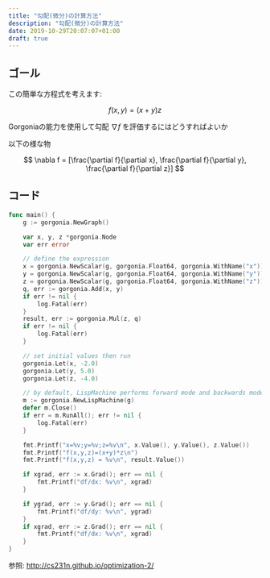 ```yaml
---
title: "勾配(微分)の計算方法"
description: "勾配(微分)の計算方法"
date: 2019-10-29T20:07:07+01:00
draft: true
---
```



## ゴール

この簡単な方程式を考えます:

$$ f(x,y) = ( x + y ) z $$

Gorgoniaの能力を使用して勾配 $\nabla f$ を評価するにはどうすればよいか

以下の様な物

$$ \nabla f = [\frac{\partial f}{\partial x}, \frac{\partial f}{\partial y}, \frac{\partial f}{\partial z}] $$

## コード

```go
func main() {
	g := gorgonia.NewGraph()

	var x, y, z *gorgonia.Node
	var err error

	// define the expression
	x = gorgonia.NewScalar(g, gorgonia.Float64, gorgonia.WithName("x"))
	y = gorgonia.NewScalar(g, gorgonia.Float64, gorgonia.WithName("y"))
	z = gorgonia.NewScalar(g, gorgonia.Float64, gorgonia.WithName("z"))
	q, err := gorgonia.Add(x, y)
	if err != nil {
		log.Fatal(err)
	}
	result, err := gorgonia.Mul(z, q)
	if err != nil {
		log.Fatal(err)
	}

	// set initial values then run
	gorgonia.Let(x, -2.0)
	gorgonia.Let(y, 5.0)
	gorgonia.Let(z, -4.0)

	// by default, LispMachine performs forward mode and backwards mode execution
	m := gorgonia.NewLispMachine(g)
	defer m.Close()
	if err = m.RunAll(); err != nil {
		log.Fatal(err)
	}

	fmt.Printf("x=%v;y=%v;z=%v\n", x.Value(), y.Value(), z.Value())
	fmt.Printf("f(x,y,z)=(x+y)*z\n")
	fmt.Printf("f(x,y,z) = %v\n", result.Value())

	if xgrad, err := x.Grad(); err == nil {
		fmt.Printf("df/dx: %v\n", xgrad)
	}

	if ygrad, err := y.Grad(); err == nil {
		fmt.Printf("df/dy: %v\n", ygrad)
	}
	if xgrad, err := z.Grad(); err == nil {
		fmt.Printf("df/dx: %v\n", xgrad)
	}
}
```

参照: http://cs231n.github.io/optimization-2/
